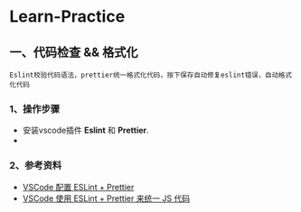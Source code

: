 # Learn-Practice
## 一、代码检查 && 格式化
```
Eslint校验代码语法，prettier统一格式化代码，按下保存自动修复eslint错误，自动格式化代码
```
### 1、操作步骤
- 安装vscode插件 **Eslint** 和 **Prettier**.
-  
### 2、参考资料
- [VSCode 配置 ESLint + Prettier](https://my.oschina.net/u/3347851/blog/4760687)
- [VSCode 使用 ESLint + Prettier 来统一 JS 代码](https://www.cnblogs.com/xjnotxj/p/10828183.html)